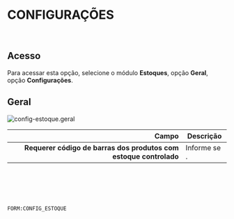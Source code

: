 # CONFIGURAÇÕES
<br>

## Acesso
Para acessar esta opção, selecione o módulo **Estoques**, opção **Geral**, opção **Configurações**.
<br>

## Geral
![config-estoque.geral](https://raw.githubusercontent.com/netforcews/docs-erp/master/estoques/imagens/config-estoque.geral.png)

Campo | Descrição
--:|---
**Requerer código de barras dos produtos com estoque controlado** | Informe se .
<br>
<br>
<br>
<br>

```FORM:CONFIG_ESTOQUE```
